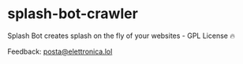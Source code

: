 # splash-bot-crawler

Splash Bot creates splash on the fly of your websites - GPL License 🔥

Feedback: posta@elettronica.lol
